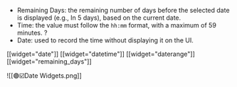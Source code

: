 - Remaining Days: the remaining number of days before the selected date is displayed (e.g., In 5 days), based on the current date.
- Time: the value must follow the `hh:mm` format, with a maximum of 59 minutes. ?
- Date: used to record the time without displaying it on the UI.

[[widget="date"]]
[[widget="datetime"]]
[[widget="daterange"]]
[[widget="remaining_days"]]


![[🟣☑️Date Widgets.png]]
